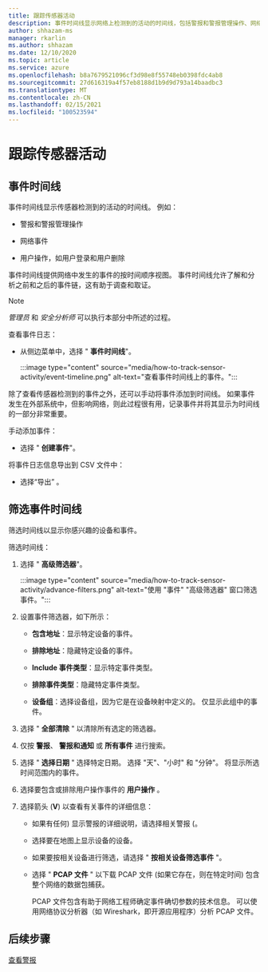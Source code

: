 ```yaml
---
title: 跟踪传感器活动
description: 事件时间线显示网络上检测到的活动的时间线，包括警报和警报管理操作、网络事件和用户操作（如用户登录和用户删除）。
author: shhazam-ms
manager: rkarlin
ms.author: shhazam
ms.date: 12/10/2020
ms.topic: article
ms.service: azure
ms.openlocfilehash: b8a7679521096cf3d98e8f55748eb0398fdc4ab8
ms.sourcegitcommit: 27d616319a4f57eb8188d1b9d9d793a14baadbc3
ms.translationtype: MT
ms.contentlocale: zh-CN
ms.lasthandoff: 02/15/2021
ms.locfileid: "100523594"
---
```

# <a name="track-sensor-activity"></a>跟踪传感器活动

## <a name="event-timeline"></a>事件时间线

事件时间线显示传感器检测到的活动的时间线。 例如：

  - 警报和警报管理操作

  - 网络事件

  - 用户操作，如用户登录和用户删除

事件时间线提供网络中发生的事件的按时间顺序视图。 事件时间线允许了解和分析之前和之后的事件链，这有助于调查和取证。

> [!NOTE]
> *管理员* 和 *安全分析师* 可以执行本部分中所述的过程。

查看事件日志：

- 从侧边菜单中，选择 " **事件时间线**"。

   :::image type="content" source="media/how-to-track-sensor-activity/event-timeline.png" alt-text="查看事件时间线上的事件。":::

除了查看传感器检测到的事件之外，还可以手动将事件添加到时间线。 如果事件发生在外部系统中，但影响网络，则此过程很有用，记录事件并将其显示为时间线的一部分非常重要。

手动添加事件：

- 选择 " **创建事件**"。

将事件日志信息导出到 CSV 文件中：

- 选择“导出”  。

## <a name="filter-the-event-timeline"></a>筛选事件时间线

筛选时间线以显示你感兴趣的设备和事件。

筛选时间线：

1. 选择 " **高级筛选器**"。

   :::image type="content" source="media/how-to-track-sensor-activity/advance-filters.png" alt-text="使用 &quot;事件&quot; &quot;高级筛选器&quot; 窗口筛选事件。":::

2. 设置事件筛选器，如下所示：

   - **包含地址**：显示特定设备的事件。

   - **排除地址**：隐藏特定设备的事件。

   - **Include 事件类型**：显示特定事件类型。

   - **排除事件类型**：隐藏特定事件类型。

   - **设备组**：选择设备组，因为它是在设备映射中定义的。 仅显示此组中的事件。

3. 选择 " **全部清除** " 以清除所有选定的筛选器。

4. 仅按 **警报**、 **警报和通知** 或 **所有事件** 进行搜索。

5. 选择 " **选择日期** " 选择特定日期。 选择 "天"、"小时" 和 "分钟"。 将显示所选时间范围内的事件。

6.  选择要包含或排除用户操作事件的 **用户操作** 。

7.  选择箭头 (**V**) 以查看有关事件的详细信息：

    - 如果有任何) 显示警报的详细说明，请选择相关警报 (。

    - 选择要在地图上显示设备的设备。

    - 如果要按相关设备进行筛选，请选择 " **按相关设备筛选事件** "。

    - 选择 " **PCAP 文件** " 以下载 PCAP 文件 (如果它存在，则在特定时间) 包含整个网络的数据包捕获。 
    
      PCAP 文件包含有助于网络工程师确定事件确切参数的技术信息。 可以使用网络协议分析器（如 Wireshark，即开源应用程序）分析 PCAP 文件。

## <a name="next-steps"></a>后续步骤

[查看警报](how-to-view-alerts.md)
